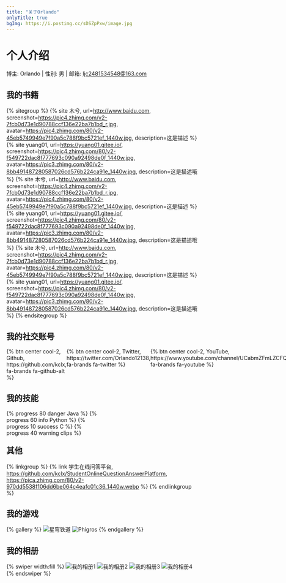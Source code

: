 ```yaml
---
title: "关于Orlando"
onlyTitle: true
bgImg: https://i.postimg.cc/sDSZpPxw/image.jpg
---
```


# 个人介绍

博主: Orlando | 性别: 男 | 邮箱: ljc2481534548@163.com

## 我的书籍

{% sitegroup %}
{% site 木兮, url=http://www.baidu.com, screenshot=https://pic4.zhimg.com/v2-7fcb0d73e1d90788ccf136e22ba7b1bd_r.jpg,
avatar=https://pic4.zhimg.com/80/v2-45eb5749949e7f90a5c788f9bc5721ef_1440w.jpg, description=这是描述 %}
{% site yuang01, url=https://yuang01.gitee.io/,
screenshot=https://pic4.zhimg.com/80/v2-f549722dac8f777693c090a92498de0f_1440w.jpg,
avatar=https://pic3.zhimg.com/80/v2-8bb491487280587026cd576b224ca91e_1440w.jpg, description=这是描述哦 %}
{% site 木兮, url=http://www.baidu.com, screenshot=https://pic4.zhimg.com/v2-7fcb0d73e1d90788ccf136e22ba7b1bd_r.jpg,
avatar=https://pic4.zhimg.com/80/v2-45eb5749949e7f90a5c788f9bc5721ef_1440w.jpg, description=这是描述 %}
{% site yuang01, url=https://yuang01.gitee.io/,
screenshot=https://pic4.zhimg.com/80/v2-f549722dac8f777693c090a92498de0f_1440w.jpg,
avatar=https://pic3.zhimg.com/80/v2-8bb491487280587026cd576b224ca91e_1440w.jpg, description=这是描述哦 %}
{% site 木兮, url=http://www.baidu.com, screenshot=https://pic4.zhimg.com/v2-7fcb0d73e1d90788ccf136e22ba7b1bd_r.jpg,
avatar=https://pic4.zhimg.com/80/v2-45eb5749949e7f90a5c788f9bc5721ef_1440w.jpg, description=这是描述 %}
{% site yuang01, url=https://yuang01.gitee.io/,
screenshot=https://pic4.zhimg.com/80/v2-f549722dac8f777693c090a92498de0f_1440w.jpg,
avatar=https://pic3.zhimg.com/80/v2-8bb491487280587026cd576b224ca91e_1440w.jpg, description=这是描述哦 %}
{% endsitegroup %}

## 我的社交账号

<div style="display: flex;">
{% btn center cool-2, Github, https://github.com/kclx, fa-brands fa-github-alt %}
<span style="width:5px;"></span>
{% btn center cool-2, Twitter, https://twitter.com/Orlando12138, fa-brands fa-twitter %}
<span style="width:5px;"></span>
{% btn center cool-2, YouTube, https://www.youtube.com/channel/UCabmZFmLZCFQzFp54o3rQeA, fa-brands fa-youtube %}
</div>

## 我的技能

<div style="display: grid;
  grid-template-columns: 50% 50%;
  grid-template-rows: 30px 30px;
  grid-column-gap: 20px">
{% progress 80 danger Java %}
{% progress 60 info Python %}
{% progress 10 success C %}
{% progress 40 warning clips %}
</div>

## 其他

{% linkgroup %}
{% link 学生在线问答平台, https://github.com/kclx/StudentOnlineQuestionAnswerPlatform, https://pica.zhimg.com/80/v2-970dd5538f106dd6be064c4eafc01c36_1440w.webp %}
{% endlinkgroup %}

## 我的游戏

{% gallery %}
![星穹铁道](https://www.isanxia.com/uploads/isanxia/images/kind/20230214/20230214143012_54854.jpg)
![Phigros](https://img2.baidu.com/it/u=2947710864,985701068&fm=253&fmt=auto&app=138&f=JPEG?w=888&h=500)
{% endgallery %}

## 我的相册

{% swiper width:fill %}
![我的相册1](https://i.postimg.cc/XN1v4wq2/B5uwthv2-4x.jpg)
![我的相册2](https://i.postimg.cc/nhBV4gk5/Q3s5nj4q-4x.jpg)
![我的相册3](https://i.postimg.cc/VNwfDgZN/R7-ZUd-CFj-4x.jpg)
![我的相册4](https://i.postimg.cc/nL1H5mNG/S5-YZHAl-X-4x.jpg)
{% endswiper %}
